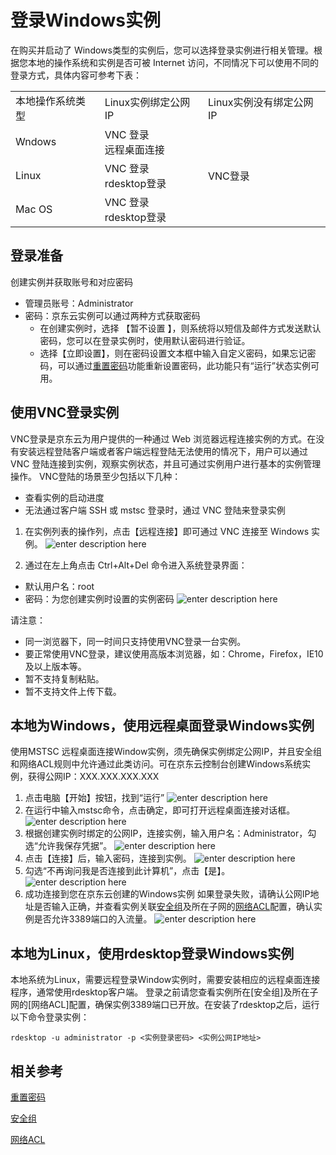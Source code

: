# 登录Windows实例
在购买并启动了 Windows类型的实例后，您可以选择登录实例进行相关管理。根据您本地的操作系统和实例是否可被 Internet 访问，不同情况下可以使用不同的登录方式，具体内容可参考下表：
<table>
   <tr>
      <td> 本地操作系统类型 </td>
      <td> Linux实例绑定公网IP  </td>
      <td> Linux实例没有绑定公网IP </td>
   </tr>
   <tr>
      <td> Wndows </td>
      <td> VNC 登录<br>远程桌面连接  </td>
      <td rowspan="3"> VNC登录 </td>
   </tr>
   <tr>     
      <td> Linux </td>
      <td>VNC 登录<br>rdesktop登录   </td>
   </tr>
   <tr>  
      <td> Mac OS    </td>
      <td> VNC 登录<br>rdesktop登录 </td>
   </tr>
</table>

## 登录准备
创建实例并获取账号和对应密码
* 管理员账号：Administrator
* 密码：京东云实例可以通过两种方式获取密码
  *  在创建实例时，选择 【暂不设置 】，则系统将以短信及邮件方式发送默认密码，您可以在登录实例时，使用默认密码进行验证。
  *  选择【立即设置】，则在密码设置文本框中输入自定义密码，如果忘记密码，可以通过[重置密码](../Operation-Guide/Instance/Reset-Password.md)功能重新设置密码，此功能只有“运行”状态实例可用。

## 使用VNC登录实例
VNC登录是京东云为用户提供的一种通过 Web 浏览器远程连接实例的方式。在没有安装远程登陆客户端或者客户端远程登陆无法使用的情况下，用户可以通过 VNC 登陆连接到实例，观察实例状态，并且可通过实例用户进行基本的实例管理操作。
VNC登陆的场景至少包括以下几种：
* 查看实例的启动进度
* 无法通过客户端 SSH 或 mstsc 登录时，通过 VNC 登陆来登录实例

1. 在实例列表的操作列，点击【远程连接】即可通过 VNC 连接至 Windows 实例。
![enter description here][1]

2. 通过在左上角点击 Ctrl+Alt+Del 命令进入系统登录界面：
* 默认用户名：root        
* 密码：为您创建实例时设置的实例密码 
![enter description here][2]

请注意：
* 同一浏览器下，同一时间只支持使用VNC登录一台实例。
* 要正常使用VNC登录，建议使用高版本浏览器，如：Chrome，Firefox，IE10及以上版本等。
* 暂不支持复制粘贴。
* 暂不支持文件上传下载。

## 本地为Windows，使用远程桌面登录Windows实例
使用MSTSC 远程桌面连接Window实例，须先确保实例绑定公网IP，并且安全组和网络ACL规则中允许通过此类访问。可在京东云控制台创建Windows系统实例，获得公网IP：XXX.XXX.XXX.XXX
1. 点击电脑【开始】按钮，找到“运行”
![enter description here][3]
2. 在运行中输入mstsc命令，点击确定，即可打开远程桌面连接对话框。
![enter description here][4]
3. 根据创建实例时绑定的公网IP，连接实例，输入用户名：Administrator，勾选“允许我保存凭据”。
![enter description here][5]
4. 点击【连接】后，输入密码，连接到实例。
![enter description here][6]
5. 勾选“不再询问我是否连接到此计算机”，点击【是】。
![enter description here][7]
6. 成功连接到您在京东云创建的Windows实例
如果登录失败，请确认公网IP地址是否输入正确，并查看实例关联[安全组](../Operation-Guide/Security-Group/Overview.md)及所在子网的[网络ACL](../../../Networking/Virtual-Private-Cloud/Introduction/Functions/Network-ACL.md)配置，确认实例是否允许3389端口的入流量。
![enter description here][8]

## 本地为Linux，使用rdesktop登录Windows实例
本地系统为Linux，需要远程登录Window实例时，需要安装相应的远程桌面连接程序，通常使用rdesktop客户端。
登录之前请您查看实例所在[安全组]及所在子网的[网络ACL]配置，确保实例3389端口已开放。在安装了rdesktop之后，运行以下命令登录实例：

```
rdesktop -u administrator -p <实例登录密码> <实例公网IP地址>
```

## 相关参考

[重置密码](../Operation-Guide/Instance/Reset-Password.md)

[安全组](../Operation-Guide/Security-Group/Overview.md)

[网络ACL](../../../Networking/Virtual-Private-Cloud/Introduction/Functions/Network-ACL.md)


  [1]: ./images/Getting-Start-Linux-Connect-console.png "Getting-Start-Linux-Connect-console.png"
  [2]: ./images/Getting-Start-Linux-Connect-Windows-VNC.png "Getting-Start-Linux-Connect-Windows-VNC.png"
  [3]: ./images/Getting-Start-Linux-Connect-Windows-menu.png "Getting-Start-Linux-Connect-Windows-menu.png"
  [4]: ./images/Getting-Start-Linux-Connect-Windows-mstsc.png "Getting-Start-Linux-Connect-Windows-mstsc.png"
  [5]: ./images/Getting-Start-Linux-Connect-Windows-mstsc1.png "Getting-Start-Linux-Connect-Windows-mstsc1.png"
  [6]: ./images/Getting-Start-Linux-Connect-Windows-mstsc2.png "Getting-Start-Linux-Connect-Windows-mstsc2.png"
  [7]: ./images/Getting-Start-Linux-Connect-Windows-mstsc3.png "Getting-Start-Linux-Connect-Windows-mstsc3.png"
  [8]: ./images/Getting-Start-Linux-Connect-Windows-mstsc4.png "Getting-Start-Linux-Connect-Windows-mstsc4.png"
